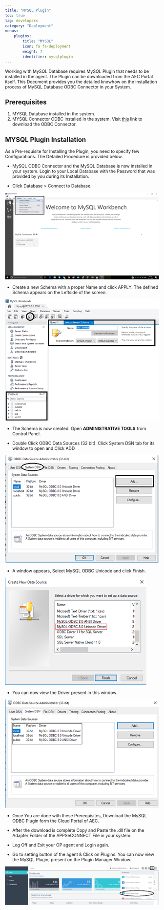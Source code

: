 ```yaml
---
title: "MYSQL Plugin"
toc: true
tag: developers
category: "Deployment"
menus: 
    plugins:
        title: "MYSQL"
        icon: fa fa-deployment
        weight: 7
        identifier: mysqlplugin
---
```

Working with MySQL Database requires MySQL Plugin that needs to be installed in the agent. 
The Plugin can be downloaded from the AEC Portal itself. 
This Document provides you the detailed knowhow on the installation process of MySQL Database ODBC Connector in your System.

## Prerequisites

1.	MYSQL Database installed in the system.
2.	MYSQL Connector ODBC  installed in the system. Visit [this](https://dev.mysql.com/downloads/connector/odbc/) link to download the ODBC Connector.

## MYSQL Plugin Installation

As a Pre-requisite for Installing the Plugin, you need to specify few Configurations. The Detailed Procedure is provided below.

*  MySQL ODBC Connector and the MySQL Database is now installed in your system. Login to your Local Database with the Password that was 
 provided by you during its Installation.

* Click Database > Connect to Database.

![MYSQLBench](/staticfiles/deployment/media/TransactionalStores/MYSQLBench.png)

* Create a new Schema with a proper Name and click APPLY. The defined Schema appears on the Leftside of the screen. 

![Defined-Schema](/staticfiles/deployment/media/TransactionalStores/Defined-Schema.png)

* The Schema is now created. Open **ADMINISTRATIVE TOOLS** from Control Panel. 

* Double Click ODBC Data Sources (32 bit). Click System DSN tab for its window to open and Click ADD

![SystemDSN-tab](/staticfiles/deployment/media/TransactionalStores/SystemDSN-tab.png)

* A window appears, Select MySQL ODBC Unicode and click Finish.

![MYSQL-ODBC-Code](/staticfiles/deployment/media/TransactionalStores/MYSQL-ODBC-Code.png)

* You can now view the Driver present in this window.

![SystemDSN-Driver](/staticfiles/deployment/media/TransactionalStores/SystemDSN-Driver.png)

*  Once You are done with these Prerequisites, Download the MySQL ODBC Plugin form the Cloud Portal of AEC.

* After the download is complete Copy and Paste the .dll file on the Adapter Folder of the APPSeCONNECT File in your system. 

* Log Off and Exit your OP agent and Login again.

* Go to setting button of the agent & Click on Plugins. You can now view the MySQL Plugin, present on the Plugin Manager Window.  

![Downloading-HanaPlugin](/staticfiles/deployment/media/TransactionalStores/Downloading-HanaPlugin.png)